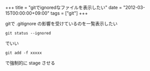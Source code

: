 +++
title = "gitでignoredなファイルを表示したい"
date = "2012-03-15T00:00:00+09:00"
tags = ["git"]
+++

gitで .gitignore の影響を受けているのを一覧表示したい

```
git status --ignored
```

でいい

```
git add -f xxxxx
```

で強制的に stage させる
